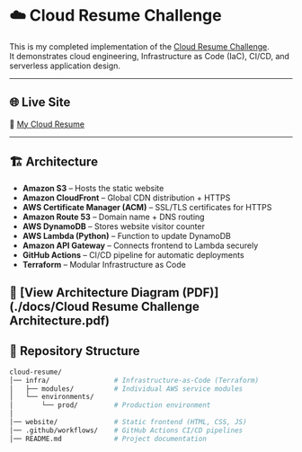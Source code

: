 # ☁️ Cloud Resume Challenge

This is my completed implementation of the [Cloud Resume Challenge](https://cloudresumechallenge.dev/).  
It demonstrates cloud engineering, Infrastructure as Code (IaC), CI/CD, and serverless application design.

---

## 🌐 Live Site
🔗 [My Cloud Resume](https://tien-cloud.com)

---

## 🏗️ Architecture

- **Amazon S3** – Hosts the static website  
- **Amazon CloudFront** – Global CDN distribution + HTTPS  
- **AWS Certificate Manager (ACM)** – SSL/TLS certificates for HTTPS  
- **Amazon Route 53** – Domain name + DNS routing  
- **AWS DynamoDB** – Stores website visitor counter  
- **AWS Lambda (Python)** – Function to update DynamoDB  
- **Amazon API Gateway** – Connects frontend to Lambda securely  
- **GitHub Actions** – CI/CD pipeline for automatic deployments  
- **Terraform** – Modular Infrastructure as Code  

📄 [View Architecture Diagram (PDF)](./docs/Cloud Resume Challenge Architecture.pdf)
---

## 📂 Repository Structure

```bash
cloud-resume/
│── infra/                # Infrastructure-as-Code (Terraform)
│   ├── modules/          # Individual AWS service modules
│   └── environments/
│       └── prod/         # Production environment
│
│── website/              # Static frontend (HTML, CSS, JS)
│── .github/workflows/    # GitHub Actions CI/CD pipelines
│── README.md             # Project documentation

